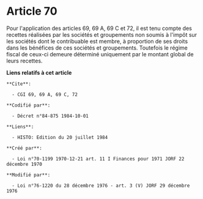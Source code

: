 # Article 70

Pour l'application des articles 69, 69 A, 69 C et 72, il est tenu compte des recettes réalisées par les sociétés et
groupements non soumis à l'impôt sur les sociétés dont le contribuable est membre, à proportion de ses droits dans les
bénéfices de ces sociétés et groupements. Toutefois le régime fiscal de ceux-ci demeure déterminé uniquement par le montant
global de leurs recettes.

**Liens relatifs à cet article**

	**Cite**:

	  - CGI 69, 69 A, 69 C, 72

	**Codifié par**:

	  - Décret n°84-875 1984-10-01

	**Liens**:

	  - HISTO: Edition du 20 juillet 1984

	**Créé par**:

	  - Loi n°70-1199 1970-12-21 art. 11 I Finances pour 1971 JORF 22 décembre 1970

	**Modifié par**:

	  - Loi n°76-1220 du 28 décembre 1976 - art. 3 (V) JORF 29 décembre 1976

